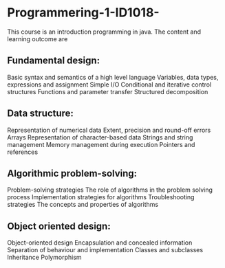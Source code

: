 # Programmering-1-ID1018-
This course is an introduction programming in java.
The content and learning outcome are
## Fundamental design:
Basic syntax and semantics of a high level language 
Variables, data types, expressions and assignment 
Simple I/O 
Conditional and iterative control structures 
Functions and parameter transfer 
Structured decomposition 
## Data structure:
Representation of numerical data 
Extent, precision and round-off errors 
Arrays 
Representation of character-based data 
Strings and string management 
Memory management during execution
Pointers and references 
## Algorithmic problem-solving:
Problem-solving strategies 
The role of algorithms in the problem solving process 
Implementation strategies for algorithms 
Troubleshooting strategies 
The concepts and properties of algorithms 
## Object oriented design:
Object-oriented design 
Encapsulation and concealed information 
Separation of behaviour and implementation 
Classes and subclasses 
Inheritance 
Polymorphism 
